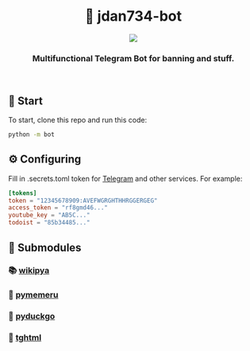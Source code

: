 <div align="center">
  <h1>🤖 jdan734-bot</h1>
  <a href="https://t.me/jdan734_bot" target="__blank"><img src="https://img.shields.io/badge/Telegram-Bot-blue.svg?logo=telegram"></a><br/>
  <h3>Multifunctional Telegram Bot for banning and stuff.</h3>
</div><br>

## 🚀 Start
To start, clone this repo and run this code:
```sh
python -m bot
```

## ⚙️ Configuring
Fill in .secrets.toml token for [Telegram](t.me/BotFather) and other services. For example:

```toml
[tokens]
token = "12345678909:AVEFWGRGHTHHRGGERGEG"
access_token = "rf8gmd46..."
youtube_key = "AB5C..."
todoist = "85b34485..."
```

## 🌳 Submodules
### 📚 [wikipya](https://github.com/jdan735/wikipya)
### 🤡 [pymemeru](https://github.com/jdan735/pymemeru)
### 🦆 [pyduckgo](https://github.com/jdan735/pyduckgo)
### 🌲 [tghtml](https://github.com/jdan735/tghtml)
